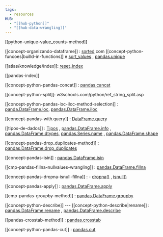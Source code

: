 ```yaml
---
tags:
  - resources
HUB:
  - "[[hub-python]]"
  - "[[hub-data-wrangling]]"
---
```

[[python-unique-value_counts-method]]

[[concept-organizando-dataframe]] : [sorted](https://docs.python.org/3/library/functions.html) com [[concept-python-funcoes|builld-in-functions]] e [sort_values](https://pandas.pydata.org/docs/reference/api/pandas.DataFrame.sort_values.html) ,  [pandas.unique](https://pandas.pydata.org/docs/reference/api/pandas.unique.html)

[[atlas/knowledge/index]]: [reset_index](https://pandas.pydata.org/docs/reference/api/pandas.DataFrame.reset_index.html) 

[[pandas-index]]

[[concept-python-pandas-concat]] : [pandas.cancat](https://pandas.pydata.org/docs/reference/api/pandas.concat.html)

[[concept-python-split]]: w3schools.com/python/ref_string_split.asp

[[concept-python-pandas-loc-iloc-method-selection]] :  [panda.DataFrame.loc](https://pandas.pydata.org/docs/reference/api/pandas.DataFrame.loc.html), [pandas.DataFrame.iloc](https://pandas.pydata.org/docs/reference/api/pandas.DataFrame.iloc.html)

[[concept-pandas-with.query]] : [DataFrame.query](https://pandas.pydata.org/docs/reference/api/pandas.DataFrame.query.html)

[[tipos-de-dados]] :  [Tipos](https://www.w3schools.com/python/python_datatypes.asp) ,  [pandas.DataFrame.info](https://pandas.pydata.org/docs/reference/api/pandas.DataFrame.info.html) , [pandas.DataFrame.dtypes](https://pandas.pydata.org/docs/reference/api/pandas.DataFrame.dtypes.html#pandas-dataframe-dtypes),  [pandas.Series.name](https://pandas.pydata.org/docs/reference/api/pandas.Series.name.html) , [pandas.DataFrame.shape](https://pandas.pydata.org/docs/reference/api/pandas.DataFrame.shape.html)

[[concept-pandas-drop_duplicates-method]] : [pandas.DataFrame.drop_duplicates](https://pandas.pydata.org/docs/reference/api/pandas.DataFrame.drop_duplicates.html)

[[concept-pandas-isin]] :  [pandas.DataFrame.isin](https://pandas.pydata.org/docs/reference/api/pandas.DataFrame.isin.html)

[[cmp-pandas-fillna-nullvalues-wrangling]] :  [pandas.DataFrame.fillna](https://pandas.pydata.org/docs/reference/api/pandas.DataFrame.fillna.html)

[[concept-pandas-dropna-isnull-fillna]]  : - [dropna()](https://pandas.pydata.org/docs/reference/api/pandas.DataFrame.dropna.html) ,  [isnull()](https://pandas.pydata.org/docs/reference/api/pandas.DataFrame.isnull.html)

[[concept-pandas-apply]] : [pandas.DataFrame.apply](https://pandas.pydata.org/docs/reference/api/pandas.DataFrame.apply.html)

[[cmp-pandas-groupby-method]] :  [pandas.DataFrame.groupby](https://pandas.pydata.org/docs/reference/api/pandas.DataFrame.groupby.html)

[[concept-python-describe]] --- [[concept-python-describe|rename]] :  [pandas.DataFrame.rename](https://pandas.pydata.org/docs/reference/api/pandas.DataFrame.rename.html) ,  [pandas.DataFrame.describe](https://pandas.pydata.org/docs/reference/api/pandas.DataFrame.describe.html)

[[pandas-crosstab-method]] :  [pandas.crosstab](https://pandas.pydata.org/docs/reference/api/pandas.crosstab.html)

[[concept-python-pandas-cut]] :  [pandas.cut](https://pandas.pydata.org/docs/reference/api/pandas.cut.html)
